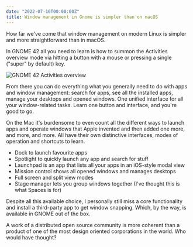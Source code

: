 ```yaml
---
date: "2022-07-16T00:00:00Z"
title: Window management in Gnome is simpler than on macOS
---
```


How far we've come that window management on modern Linux is simpler and more straightforward than in macOS.

In GNOME 42 all you need to learn is how to summon the Activities overview mode via hitting a button with a mouse or pressing a single ("super" by default) key. 

![GNOME 42 Activities overview](/img/posts/gnome-shell.jpg)

From there you can do everything what you generally need to do with apps and window management: search for apps, see all the installed apps, manage your desktops and opened windows. One unified interface for all your window-related tasks. Learn one button and interface, and you're good to go.

On the Mac it's burdensome to even count all the different ways to launch apps and operate windows that Apple invented and then added one more, and more, and more. All have their own distinctive interfaces, modes of operation and shortcuts to learn.

- Dock to launch favourite apps
- Spotlight to quickly launch any app and search for stuff
- Launchpad is an app that lists all your apps in an iOS-style modal view
- Mission control shows all opened windows and manages desktops
- Full screen and split view modes
- Stage manager lets you group windows together (I've thought this is what Spaces is for)

Despite all this available choice, I personally still miss a core functionality and install a third-party app to get window snapping. Which, by the way, is available in GNOME out of the box.

A work of a distributed open source community is more coherent than a product of one of the most design oriented corporations in the world. Who would have thought?